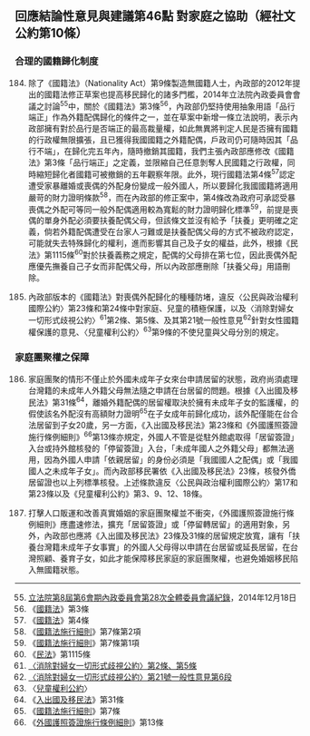 ## 回應結論性意見與建議第46點 對家庭之協助（經社文公約第10條）

### 合理的國籍歸化制度

<ol start="184">
  <li><p>除了《國籍法》（Nationality Act）第9條製造無國籍人士，內政部的2012年提出的國籍法修正草案也提高移民歸化的諸多門檻，2014年立法院內政委員會會議之討論<sup>55</sup>中，關於《國籍法》第3條<sup>56</sup>，內政部仍堅持使用抽象用語「品行端正」作為外籍配偶歸化的條件之一，並在草案中新增一條立法說明，表示內政部擁有對於品行是否端正的最高裁量權，如此無異將判定人民是否擁有國籍的行政權無限擴張，且已獲得我國國籍之外籍配偶，戶政司仍可隨時因其「品行不端」，在歸化完五年內，隨時撤銷其國籍，我們主張內政部應修改《國籍法》第3條「品行端正」之定義，並限縮自己任意剝奪人民國籍之行政權，同時縮短歸化者國籍可被撤銷的五年觀察年限。此外，現行國籍法第4條<sup>57</sup>認定遭受家暴離婚或喪偶的外配身份變成一般外國人，所以要歸化我國國籍將適用嚴苛的財力證明條款<sup>58</sup>，而在內政部的修正案中，第4條改為政府可承認受暴喪偶之外配可等同一般外配偶適用較為寬鬆的財力證明歸化標準<sup>59</sup>，前提是喪偶的單身外配必須要扶養配偶父母，但該條文並沒有給予「扶養」更明確之定義，倘若外籍配偶遭受在台家人刁難或是扶養配偶父母的方式不被政府認定，可能就失去特殊歸化的權利，進而影響其自己及子女的權益，此外，根據《民法》第1115條<sup>60</sup>對於扶養義務之規定，配偶的父母排在第七位，因此喪偶外配應優先撫養自己子女而非配偶父母，所以內政部應刪除「扶養父母」用語刪除。</p></li>

  <li><p>內政部版本的《國籍法》對喪偶外配歸化的種種防堵，違反〈公民與政治權利國際公約〉第23條和第24條中對家庭、兒童的積極保護，以及〈消除對婦女一切形式歧視公約〉<sup>61</sup>第2條、第5條、及其第21號一般性意見<sup>62</sup>針對女性國籍權保護的意見、〈兒童權利公約〉<sup>63</sup>第9條的不使兒童與父母分別的規定。</p></li>
</ol>

### 家庭團聚權之保障

<ol start="186">
  <li><p>家庭團聚的情形不僅止於外國未成年子女來台申請居留的狀態，政府尚須處理台灣籍的未成年人外籍父母無法隨之申請在台居留的問題。根據《入出國及移民法》第31條<sup>64</sup>，離婚外籍配偶的居留權取決於擁有未成年子女的監護權，的假使該名外配沒有高額財力證明<sup>65</sup>在子女成年前歸化成功，該外配僅能在台合法居留到子女20歲，另一方面，《入出國及移民法》第23條和《外國護照簽證施行條例細則》<sup>66</sup>第13條亦規定，外國人不管是從駐外館處取得「居留簽證」入台或持外館核發的「停留簽證」入台，「未成年國人之外籍父母」都無法適用，因為外國人申請「依親居留」的身份必須是「我國國人之配偶」或「我國國人之未成年子女」。而內政部移民署依《入出國及移民法》23條，核發外僑居留證也以上列標準核發。上述條款違反〈公民與政治權利國際公約〉第17和第23條以及《兒童權利公約》第3、9、12、18條。</p></li>

  <li><p>打擊人口販運和改善真實婚姻的家庭團聚權並不衝突，《外國護照簽證施行條例細則》應盡速修法，擴充「居留簽證」或「停留轉居留」的適用對象，另外，內政部也應將《入出國及移民法》23條及31條的居留規定放寬，讓有「扶養台灣籍未成年子女事實」的外國人父母得以申請在台居留或延長居留，在台灣照顧、養育子女，如此才能保障移民家庭的家庭團聚權，也避免婚姻移民陷入無國籍狀態。</p></li>
</ol>

-----

<ol start="55">
  <li><a href="http://ppt.cc/kovWC" target="_blank">立法院第8屆第6會期內政委員會第28次全體委員會議紀錄</a>，2014年12月18日</li>
  <li>《<a href="http://ppt.cc/kwEcb" target="_blank">國籍法</a>》第3條</li>
  <li>《<a href="http://ppt.cc/kwEcb" target="_blank">國籍法</a>》第4條</li>
  <li>《<a href="http://ppt.cc/WlSM" target="_blank">國籍法施行細則</a>》第7條第2項</li>
  <li>《<a href="http://ppt.cc/WlSM" target="_blank">國籍法施行細則</a>》第7條第1項</li>
  <li>《<a href="http://ppt.cc/XUY7" target="_blank">民法</a>》第1115條</li>
  <li><a href="http://ppt.cc/C2Oo" target="_http://ppt.cc/C2Oo">〈消除對婦女一切形式歧視公約〉第2條、第5條</a></li>
  <li><a href="http://ppt.cc/Vcgls" target="_blank">〈消除對婦女一切形式歧視公約〉第21號一般性意見第6段</a></li>
  <li>〈<a href="http://ppt.cc/NiZbj" target="_blank">兒童權利公約</a>〉</li>
  <li>《<a href="http://ppt.cc/owFq" target="_blank">入出國及移民法</a>》第31條</li>
  <li>《<a href="http://ppt.cc/6U2sj" target="_blank">國籍法施行細則</a>》第7條</li>
  <li>《<a href="http://ppt.cc/ndDA4" target="_blank">外國護照簽證施行條例細則</a>》第13條</li>
</ol>

